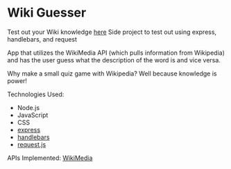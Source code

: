 # Wiki Guesser

Test out your Wiki knowledge [here](http://wikiguessgame.herokuapp.com/)
Side project to test out using express, handlebars, and request

App that utilizes the WikiMedia API (which pulls information from Wikipedia) and has the user guess what the description of the word is and vice versa.

Why make a small quiz game with Wikipedia? Well because knowledge is power!

Technologies Used:
- Node.js
- JavaScript
- CSS
- [express](https://expressjs.com/)
- [handlebars](http://handlebarsjs.com/)
- [request.js](https://www.npmjs.com/package/request)

APIs Implemented:
[WikiMedia](https://www.mediawiki.org/wiki/API:Main_page)
